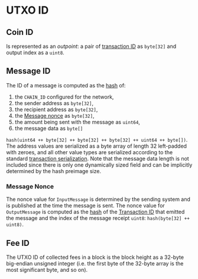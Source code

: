 # UTXO ID

## Coin ID

Is represented as an _outpoint_: a pair of [transaction ID](./transaction.md) as `byte[32]` and output index as a `uint8`.

## Message ID

The ID of a message is computed as the [hash](../cryptographic_primitives.md#hashing) of:

1. the `CHAIN_ID` configured for the network,
1. the sender address as `byte[32]`,
1. the recipient address as `byte[32]`,
1. the [Message nonce](#message-nonce) as `byte[32]`,
1. the amount being sent with the message as `uint64`,
1. the message data as `byte[]`

`hash(uint64 ++ byte[32] ++ byte[32] ++ byte[32] ++ uint64 ++ byte[])`. The address values are serialized as a byte array of length 32 left-padded with zeroes, and all other value types are serialized according to the standard [transaction serialization](../tx_format/transaction.md). Note that the message data length is not included since there is only one dynamically sized field and can be implicitly determined by the hash preimage size.

### Message Nonce

The nonce value for `InputMessage` is determined by the sending system and is published at the time the message is sent. The nonce value for `OutputMessage` is computed as the [hash](../cryptographic_primitives.md#hashing) of the [Transaction ID](./transaction.md) that emitted the message and the index of the message receipt `uint8`: `hash(byte[32] ++ uint8)`.

## Fee ID

The UTXO ID of collected fees in a block is the block height as a 32-byte big-endian unsigned integer (i.e. the first byte of the 32-byte array is the most significant byte, and so on).
